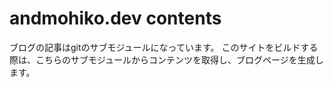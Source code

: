 # andmohiko.dev contents

ブログの記事はgitのサブモジュールになっています。
このサイトをビルドする際は、こちらのサブモジュールからコンテンツを取得し、ブログページを生成します。

